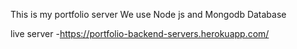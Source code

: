 This is my portfolio server 
We use Node js and Mongodb Database

live server -https://portfolio-backend-servers.herokuapp.com/
